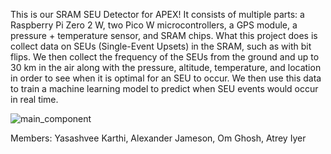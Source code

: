 This is our SRAM SEU Detector for APEX! It consists of multiple parts: a Raspberry Pi Zero 2 W, two Pico W microcontrollers, a GPS module, a pressure + temperature sensor, and SRAM chips. What this project does is collect data on SEUs (Single-Event Upsets) in the SRAM, such as with bit flips. We then collect the frequency of the SEUs from the ground and up to 30 km in the air along with the pressure, altitude, temperature, and location in order to see when it is optimal for an SEU to occur. We then use this data to train a machine learning model to predict when SEU events would occur in real time.

![main_component](https://github.com/machonach/APEX-SRAM-SEU-Detector/blob/main/images/IMG_5444.HEIC)

Members:
Yasashvee Karthi, Alexander Jameson, Om Ghosh, Atrey Iyer
